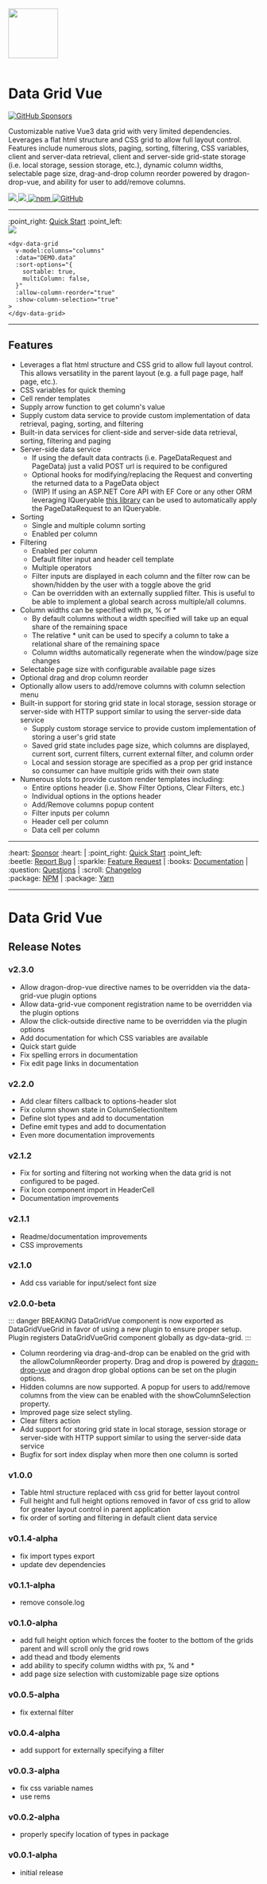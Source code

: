 <img src="./vuepress/docs/.vuepress/public/favicon.svg" width="100" style="margin: 15px 0;" />

# Data Grid Vue   

<a href="https://github.com/sponsors/nruffing">
  <img alt="GitHub Sponsors" src="https://img.shields.io/github/sponsors/nruffing?logo=github&color=%23ffa600">
</a>

Customizable native Vue3 data grid with very limited dependencies. Leverages a flat html structure and CSS grid to allow full layout control. Features include numerous slots, paging, sorting, filtering, CSS variables, client and server-data retrieval, client and server-side grid-state storage (i.e. local storage, session storage, etc.), dynamic column widths, selectable page size, drag-and-drop column reorder powered by dragon-drop-vue, and ability for user to add/remove columns.

<div class="badges">
  <a href="https://github.com/nruffing/data-grid-vue/actions/workflows/ci.yml">
    <img src="https://github.com/nruffing/data-grid-vue/actions/workflows/ci.yml/badge.svg" />
  </a>
  <a href="https://github.com/nruffing/data-grid-vue/actions/workflows/azure-static-web-apps-white-grass-07ff9650f.yml">
    <img src="https://github.com/nruffing/data-grid-vue/actions/workflows/azure-static-web-apps-white-grass-07ff9650f.yml/badge.svg" />
  </a>
  <a href="https://www.npmjs.com/package/data-grid-vue" target="_blank" aria-label="npm">
    <img alt="npm" src="https://img.shields.io/npm/v/data-grid-vue?logo=npm" />
  </a>
  <a href="https://github.com/nruffing/data-grid-vue/blob/main/LICENSE" aria-label="MIT License">
    <img alt="GitHub" src="https://img.shields.io/github/license/nruffing/data-grid-vue" />
  </a>
</div>

<hr />
:point_right: <a href="https://datagridvue.com/guide" target="_blank">Quick Start</a> :point_left:
<div class="example-image-container">
  <img src="./vuepress/docs/.vuepress/public/example.png" />
</div>

```vue
<dgv-data-grid
  v-model:columns="columns"
  :data="DEMO.data"
  :sort-options="{
    sortable: true,
    multiColumn: false,
  }"
  :allow-column-reorder="true"
  :show-column-selection="true"
>
</dgv-data-grid>
```

<hr />

## Features

* Leverages a flat html structure and CSS grid to allow full layout control. This allows versatility in the parent layout (e.g. a full page page, half page, etc.).
* CSS variables for quick theming
* Cell render templates
* Supply arrow function to get column's value
* Supply custom data service to provide custom implementation of data retrieval, paging, sorting, and filtering
* Built-in data services for client-side and server-side data retrieval, sorting, filtering and paging
* Server-side data service
  * If using the default data contracts (i.e. PageDataRequest and PageData) just a valid POST url is required to be configured
  * Optional hooks for modifying/replacing the Request and converting the returned data to a PageData object
  * (WIP) If using an ASP.NET Core API with EF Core or any other ORM leveraging IQueryable [this library](https://github.com/nruffing/data-grid-vue-dotnet) can be used to automatically apply the PageDataRequest to an IQueryable.
* Sorting
  * Single and multiple column sorting
  * Enabled per column
* Filtering
  * Enabled per column
  * Default filter input and header cell template
  * Multiple operators
  * Filter inputs are displayed in each column and the filter row can be shown/hidden by the user with a toggle above the grid
  * Can be overridden with an externally supplied filter. This is useful to be able to implement a global search across multiple/all columns.
* Column widths can be specified with px, % or *
  * By default columns without a width specified will take up an equal share of the remaining space
  * The relative * unit can be used to specify a column to take a relational share of the remaining space
  * Column widths automatically regenerate when the window/page size changes
* Selectable page size with configurable available page sizes
* Optional drag and drop column reorder
* Optionally allow users to add/remove columns with column selection menu
* Built-in support for storing grid state in local storage, session storage or server-side with HTTP support similar to using the server-side data service
  * Supply custom storage service to provide custom implementation of storing a user's grid state
  * Saved grid state includes page size, which columns are displayed, current sort, current filters, current external filter, and column order
  * Local and session storage are specified as a prop per grid instance so consumer can have multiple grids with their own state
* Numerous slots to provide custom render templates including:
  * Entire options header (i.e. Show Filter Options, Clear Filters, etc.)
  * Individual options in the options header
  * Add/Remove columns popup content
  * Filter inputs per column
  * Header cell per column
  * Data cell per column

<hr />
<div class="links">
  :heart: <a href="https://github.com/sponsors/nruffing" target="_blank">Sponsor</a> :heart:
  <span>|</span>
  :point_right: <a href="https://datagridvue.com/guide" target="_blank">Quick Start</a> :point_left:
  <br />
  :beetle: <a href="https://github.com/nruffing/data-grid-vue/issues/new?assignees=nruffing&labels=bug&projects=&template=bug_report.md&title=%5Bbug%5D">Report Bug</a>
  <span>|</span>
  :sparkle: <a href="https://github.com/nruffing/data-grid-vue/issues/new?assignees=nruffing&labels=enhancement&projects=&template=feature_request.md&title=%5Bfeature%5D">Feature Request</a>
  <span>|</span>
  :books: <a href="https://datagridvue.com" target="_blank">Documentation</a>
  <span>|</span>
  :question: <a href="https://github.com/nruffing/data-grid-vue/issues/new?assignees=nruffing&labels=support&projects=&template=support-request.md&title=%5Bsupport%5D">Questions</a>
  <span>|</span>
  :scroll: <a href="https://datagridvue.com/changelog" target="_blank">Changelog</a>
  <br/>
  :package: <a href="https://www.npmjs.com/package/data-grid-vue" target="_blank">NPM</a>
  <span>|</span>
  :package: <a href="https://yarnpkg.com/package?name=data-grid-vue" target="_blank">Yarn</a>
</div>
<hr />

# Data Grid Vue

## Release Notes

### v2.3.0
  - Allow dragon-drop-vue directive names to be overridden via the data-grid-vue plugin options
  - Allow data-grid-vue component registration name to be overridden via the plugin options
  - Allow the click-outside directive name to be overridden via the plugin options
  - Add documentation for which CSS variables are available
  - Quick start guide
  - Fix spelling errors in documentation
  - Fix edit page links in documentation

### v2.2.0
  - Add clear filters callback to options-header slot
  - Fix column shown state in ColumnSelectionItem
  - Define slot types and add to documentation
  - Define emit types and add to documentation
  - Even more documentation improvements

### v2.1.2
  - Fix for sorting and filtering not working when the data grid is not configured to be paged.
  - Fix Icon component import in HeaderCell
  - Documentation improvements

### v2.1.1
  - Readme/documentation improvements
  - CSS improvements
  
### v2.1.0
  - Add css variable for input/select font size

### v2.0.0-beta
  ::: danger BREAKING
  DataGridVue component is now exported as DataGridVueGrid in favor of using a new plugin to ensure proper setup. Plugin registers DataGridVueGrid component globally as dgv-data-grid.
  :::
  - Column reordering via drag-and-drop can be enabled on the grid with the allowColumnReorder property. Drag and drop is powered by [dragon-drop-vue](https://www.npmjs.com/package/dragon-drop-vue) and dragon drop global options can be set on the plugin options.
  - Hidden columns are now supported. A popup for users to add/remove columns from the view can be enabled with the showColumnSelection property.
  - Improved page size select styling.
  - Clear filters action
  - Add support for storing grid state in local storage, session storage or server-side with HTTP support similar to using the server-side data service
  - Bugfix for sort index display when more then one column is sorted

### v1.0.0
  - Table html structure replaced with css grid for better layout control
  - Full height and full height options removed in favor of css grid to allow for greater layout control in parent application
  - fix order of sorting and filtering in default client data service

### v0.1.4-alpha
  - fix import types export
  - update dev dependencies

### v0.1.1-alpha
  - remove console.log

### v0.1.0-alpha
  - add full height option which forces the footer to the bottom of the grids parent and will scroll only the grid rows
  - add thead and tbody elements
  - add ability to specify column widths with px, % and \*
  - add page size selection with customizable page size options

### v0.0.5-alpha
  - fix external filter

### v0.0.4-alpha
  - add support for externally specifying a filter

### v0.0.3-alpha
  - fix css variable names
  - use rems

### v0.0.2-alpha
  - properly specify location of types in package

### v0.0.1-alpha
  - initial release
